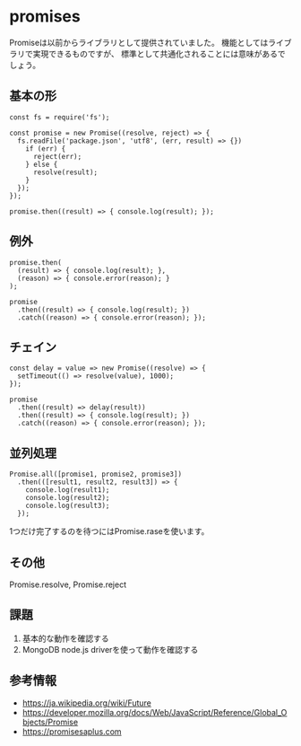 # promises

Promiseは以前からライブラリとして提供されていました。
機能としてはライブラリで実現できるものですが、
標準として共通化されることには意味があるでしょう。

## 基本の形

```
const fs = require('fs');

const promise = new Promise((resolve, reject) => {
  fs.readFile('package.json', 'utf8', (err, result) => {})
    if (err) {
      reject(err);
    } else {
      resolve(result);
    }
  });
});

promise.then((result) => { console.log(result); });
```

## 例外

```
promise.then(
  (result) => { console.log(result); },
  (reason) => { console.error(reason); }
);

promise
  .then((result) => { console.log(result); })
  .catch((reason) => { console.error(reason); });

```

## チェイン

```
const delay = value => new Promise((resolve) => {
  setTimeout(() => resolve(value), 1000);
});

promise
  .then((result) => delay(result))
  .then((result) => { console.log(result); })
  .catch((reason) => { console.error(reason); });
```

## 並列処理

```
Promise.all([promise1, promise2, promise3])
  .then(([result1, result2, result3]) => {
    console.log(result1);
    console.log(result2);
    console.log(result3);
  });
```

1つだけ完了するのを待つにはPromise.raseを使います。

## その他

Promise.resolve, Promise.reject

## 課題

1. 基本的な動作を確認する
2. MongoDB node.js driverを使って動作を確認する

## 参考情報

- https://ja.wikipedia.org/wiki/Future
- https://developer.mozilla.org/docs/Web/JavaScript/Reference/Global_Objects/Promise
- https://promisesaplus.com
